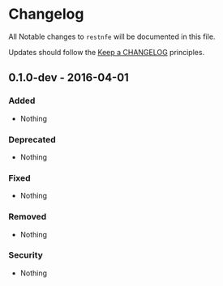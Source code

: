 # Changelog

All Notable changes to `restnfe` will be documented in this file.

Updates should follow the [Keep a CHANGELOG](http://keepachangelog.com/) principles.

## 0.1.0-dev - 2016-04-01

### Added
- Nothing

### Deprecated
- Nothing

### Fixed
- Nothing

### Removed
- Nothing

### Security
- Nothing
